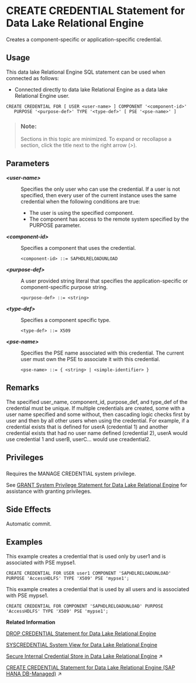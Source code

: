 <!-- loio642b4974ed3d4f0d81f0ce6faaea50fe -->

# CREATE CREDENTIAL Statement for Data Lake Relational Engine

Creates a component-specific or application-specific credential.



<a name="loio642b4974ed3d4f0d81f0ce6faaea50fe__section_ovp_dvr_znb"/>

## Usage

This data lake Relational Engine SQL statement can be used when connected as follows:

-   Connected directly to data lake Relational Engine as a data lake Relational Engine user.



```
CREATE CREDENTIAL FOR [ USER <user-name> ] COMPONENT '<component-id>' 
   PURPOSE '<purpose-def>' TYPE '<type-def>' [ PSE '<pse-name>' ]
```



> ### Note:  
> Sections in this topic are minimized. To expand or recollapse a section, click the title next to the right arrow \(*\>*\).



<a name="loio642b4974ed3d4f0d81f0ce6faaea50fe__create_credential_param1"/>

## Parameters


<dl>
<dt><b>

*<user-name\>*

</b></dt>
<dd>

Specifies the only user who can use the credential. If a user is not specified, then every user of the current instance uses the same credential when the following conditions are true:

-   The user is using the specified component.
-   The component has access to the remote system specified by the PURPOSE parameter.



</dd><dt><b>

*<component-id\>*

</b></dt>
<dd>

Specifies a component that uses the credential.

```
<component-id> ::= SAPHDLRELOADUNLOAD
```



</dd><dt><b>

*<purpose-def\>*

</b></dt>
<dd>

A user provided string literal that specifies the application-specific or component-specific purpose string.

```
<purpose-def> ::= <string>
```



</dd><dt><b>

*<type-def\>*

</b></dt>
<dd>

Specifies a component specific type.

```
<type-def> ::= X509
```



</dd><dt><b>

*<pse-name\>*

</b></dt>
<dd>

Specifies the PSE name associated with this credential. The current user must own the PSE to associate it with this credential.

```
<pse-name> ::= { <string> | <simple-identifier> }
```



</dd>
</dl>



<a name="loio642b4974ed3d4f0d81f0ce6faaea50fe__create_credential_remarks1"/>

## Remarks

The specified user\_name, component\_id, purpose\_def, and type\_def of the credential must be unique. If multiple credentials are created, some with a user name specified and some without, then cascading logic checks first by user and then by all other users when using the credential. For example, if a credential exists that is defined for userA \(credential 1\) and another credential exists that had no user name defined \(credential 2\), userA would use credential 1 and userB, userC... would use creadential2.



<a name="loio642b4974ed3d4f0d81f0ce6faaea50fe__create_credential_priv1"/>

## Privileges



### 

Requires the MANAGE CREDENTIAL system privilege.

See [GRANT System Privilege Statement for Data Lake Relational Engine](grant-system-privilege-statement-for-data-lake-relational-engine-a3dfcb0.md) for assistance with granting privileges.



<a name="loio642b4974ed3d4f0d81f0ce6faaea50fe__create_credential_side_effects"/>

## Side Effects

Automatic commit.



<a name="loio642b4974ed3d4f0d81f0ce6faaea50fe__create_credential_examples1"/>

## Examples

This example creates a credential that is used only by user1 and is associated with PSE mypse1.

```
CREATE CREDENTIAL FOR USER user1 COMPONENT 'SAPHDLRELOADUNLOAD' PURPOSE 'AccessHDLFS' TYPE 'X509' PSE 'mypse1';
```

This example creates a credential that is used by all users and is associated with PSE mypse1.

```
CREATE CREDENTIAL FOR COMPONENT 'SAPHDLRELOADUNLOAD' PURPOSE 'AccessHDLFS' TYPE 'X509' PSE 'mypse1';
```

**Related Information**  


[DROP CREDENTIAL Statement for Data Lake Relational Engine](drop-credential-statement-for-data-lake-relational-engine-4a43c4c.md "Drops an existing component-specific or application-specific credential.")

[SYSCREDENTIAL System View for Data Lake Relational Engine](../070-system-and-monitoring-views/syscredential-system-view-for-data-lake-relational-engine-958861c.md "Provides information about credentials for users and components.")

[Secure Internal Credential Store in Data Lake Relational Engine](https://help.sap.com/viewer/a89a0a8384f21015b1e7adbeca456f73/2024_1_QRC/en-US/2448dedf04dc4606bb6983ce99f1e163.html "The credentials required by data lake Relational Engine for outbound connections are securely stored in a database-internal credential store.") :arrow_upper_right:

[CREATE CREDENTIAL Statement for Data Lake Relational Engine (SAP HANA DB-Managed)](https://help.sap.com/viewer/a898e08b84f21015969fa437e89860c8/2024_1_QRC/en-US/da4e344cbb6847d09833bbf3cdc3c441.html "Creates a component-specific or application-specific credential.") :arrow_upper_right:

